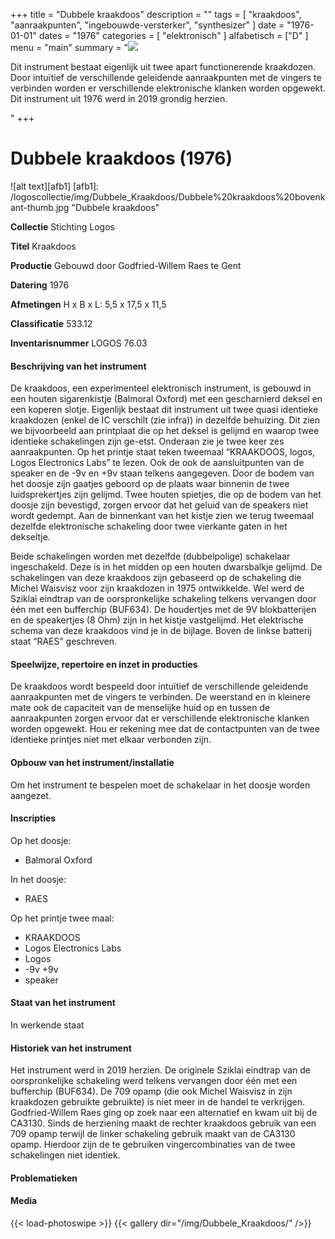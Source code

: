 ﻿+++
title = "Dubbele kraakdoos"
description = ""
tags = [ "kraakdoos", "aanraakpunten", "ingebouwde-versterker", "synthesizer"
]
date = "1976-01-01"
dates = "1976"
categories = [ "elektronisch"
]
alfabetisch = ["D"
]
menu = "main"
summary = "<a href='/logoscollectie/1976/dubbele_kraakdoos'><img src='/logoscollectie/img/Dubbele_Kraakdoos/Dubbele%20kraakdoos%20bovenkant-thumb.jpg'></a><p>Dit instrument bestaat eigenlijk uit twee apart functionerende kraakdozen. Door intuïtief de verschillende geleidende aanraakpunten met de vingers te verbinden worden er verschillende elektronische klanken worden opgewekt. Dit instrument uit 1976 werd in 2019 grondig herzien.</p>"
+++


# Dubbele kraakdoos (1976)

![alt text][afb1]
[afb1]: /logoscollectie/img/Dubbele_Kraakdoos/Dubbele%20kraakdoos%20bovenkant-thumb.jpg "Dubbele kraakdoos"

**Collectie**
Stichting Logos

**Titel**
Kraakdoos

**Productie**
Gebouwd door Godfried-Willem Raes te Gent

**Datering**
1976

**Afmetingen**
H x B x L: 5,5 x 17,5 x 11,5 

**Classificatie**
533.12

**Inventarisnummer**
LOGOS 76.03

#### Beschrijving van het instrument
De kraakdoos, een experimenteel elektronisch instrument, is gebouwd in een houten sigarenkistje (Balmoral Oxford) met een gescharnierd deksel en een koperen slotje. Eigenlijk bestaat dit instrument uit twee quasi identieke kraakdozen (enkel de IC verschilt (zie infra)) in dezelfde behuizing. Dit zien we bijvoorbeeld aan printplaat die op het deksel is gelijmd en waarop twee identieke schakelingen zijn ge-etst. Onderaan zie je twee keer zes aanraakpunten. Op het printje staat teken tweemaal “KRAAKDOOS, logos, Logos Electronics Labs” te lezen. Ook de ook de aansluitpunten van de speaker en de -9v en +9v staan telkens aangegeven. Door de bodem van het doosje zijn gaatjes geboord op de plaats waar binnenin de twee luidsprekertjes zijn gelijmd. Twee houten spietjes, die op de bodem van het doosje zijn bevestigd, zorgen ervoor dat het geluid van de speakers niet wordt gedempt. 
Aan de binnenkant van het kistje zien we terug tweemaal dezelfde elektronische schakeling door twee vierkante gaten in het dekseltje.

Beide schakelingen worden met dezelfde (dubbelpolige) schakelaar ingeschakeld. Deze is in het midden op een houten dwarsbalkje gelijmd. De schakelingen van deze kraakdoos zijn gebaseerd op de schakeling die Michel Waisvisz voor zijn kraakdozen in 1975 ontwikkelde. Wel werd de Sziklai eindtrap van de oorspronkelijke schakeling telkens vervangen door één met een bufferchip (BUF634). De houdertjes met de 9V blokbatterijen en de speakertjes (8 Ohm) zijn in het kistje vastgelijmd. Het elektrische schema van deze kraakdoos vind je in de bijlage. Boven de linkse batterij staat “RAES” geschreven.

#### Speelwijze, repertoire en inzet in producties
De kraakdoos wordt bespeeld door intuïtief de verschillende geleidende aanraakpunten met de vingers te verbinden. De weerstand en in kleinere mate ook de capaciteit van de menselijke huid op en tussen de aanraakpunten zorgen ervoor dat er verschillende elektronische klanken worden opgewekt. Hou er rekening mee dat de contactpunten van de twee identieke printjes niet met elkaar verbonden zijn. 

#### Opbouw van het instrument/installatie
Om het instrument te bespelen moet de schakelaar in het doosje worden aangezet. 

#### Inscripties
Op het doosje:
- Balmoral Oxford

In het doosje:
- RAES

Op het printje twee maal:
- KRAAKDOOS
- Logos Electronics Labs
- Logos
- -9v +9v
- speaker

#### Staat van het instrument
In werkende staat

#### Historiek van het instrument
Het instrument werd in 2019 herzien. De originele Sziklai eindtrap van de oorspronkelijke schakeling werd telkens vervangen door één met een bufferchip (BUF634). De 709 opamp (die ook Michel Waisvisz in zijn kraakdozen gebruikte gebruikte) is niet meer in de handel te verkrijgen. Godfried-Willem Raes ging op zoek naar een alternatief en kwam uit bij de CA3130. Sinds de herziening maakt de rechter kraakdoos gebruik van een 709 opamp terwijl de linker schakeling gebruik maakt van de CA3130 opamp. Hierdoor zijn de te gebruiken vingercombinaties van de twee schakelingen niet identiek.  

#### Problematieken



#### Media
{{< load-photoswipe >}}
{{< gallery dir="/img/Dubbele_Kraakdoos/" />}}